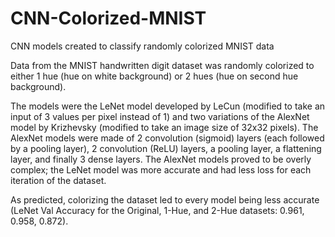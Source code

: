 # CNN-Colorized-MNIST
CNN models created to classify randomly colorized MNIST data

Data from the MNIST handwritten digit dataset was randomly colorized to either 1 hue (hue on white background) or 2 hues (hue on second hue background).

The models were the LeNet model developed by LeCun (modified to take an input of 3 values per pixel instead of 1) and two variations of the AlexNet model by Krizhevsky (modified to take an image size of 32x32 pixels).
The AlexNet models were made of 2 convolution (sigmoid) layers (each followed by a pooling layer), 2 convolution (ReLU) layers, a pooling layer, a flattening layer, and finally 3 dense layers.
The AlexNet models proved to be overly complex; the LeNet model was more accurate and had less loss for each iteration of the dataset.

As predicted, colorizing the dataset led to every model being less accurate (LeNet Val Accuracy for the Original, 1-Hue, and 2-Hue datasets: 0.961, 0.958, 0.872).
